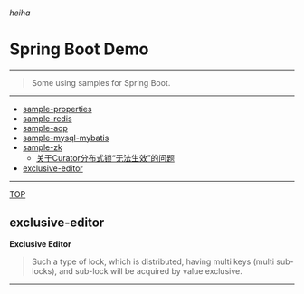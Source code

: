 ###### heiha ######

# Spring Boot Demo

--------------------------------------------------------------

> Some using samples for Spring Boot.

--------------------------------------------------------------

- [sample-properties]()
- [sample-redis]()
- [sample-aop]()
- [sample-mysql-mybatis]()
- [sample-zk]()
    - [关于Curator分布式锁“无法生效”的问题](http://blog.csdn.net/szj9106/article/details/72393764)
- [exclusive-editor](#exclusive-editor)

--------------------------------------------------------------

[TOP](#heiha)

## exclusive-editor

**Exclusive Editor**

> Such a type of lock, which is distributed, having multi keys (multi sub-locks), and sub-lock will be acquired by value exclusive.

--------------------------------------------------------------

